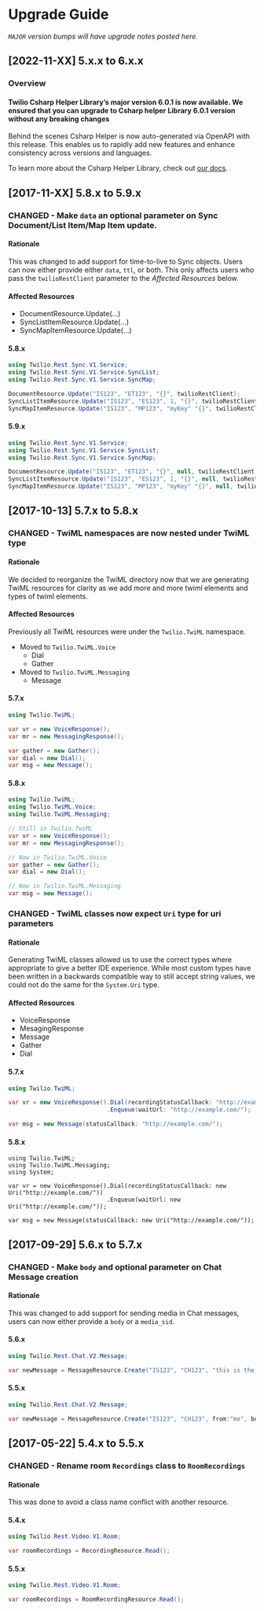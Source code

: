 # Upgrade Guide

_`MAJOR` version bumps will have upgrade notes posted here._

[2022-11-XX] 5.x.x to 6.x.x
---------------------------
### Overview

#### Twilio Csharp Helper Library’s major version 6.0.1 is now available. We ensured that you can upgrade to Csharp helper Library 6.0.1 version without any breaking changes

Behind the scenes Csharp Helper is now auto-generated via OpenAPI with this release. This enables us to rapidly add new features and enhance consistency across versions and languages.

To learn more about the Csharp Helper Library, check out [our docs](https://www.twilio.com/docs/libraries/csharp-dotnet).

[2017-11-XX] 5.8.x to 5.9.x
---------------------------

### CHANGED - Make `data` an optional parameter on Sync Document/List Item/Map Item update.

#### Rationale
This was changed to add support for time-to-live to Sync objects. Users can now either provide either `data`, `ttl`, or both.
This only affects users who pass the `twilioRestClient` parameter to the _Affected Resources_ below.

#### Affected Resources
- DocumentResource.Update(...)
- SyncListItemResource.Update(...)
- SyncMapItemResource.Update(...)

#### 5.8.x
```cs
using Twilio.Rest.Sync.V1.Service;
using Twilio.Rest.Sync.V1.Service.SyncList;
using Twilio.Rest.Sync.V1.Service.SyncMap;

DocumentResource.Update("IS123", "ET123", "{}", twilioRestClient);
SyncListItemResource.Update("IS123", "ES123", 1, "{}", twilioRestClient);
SyncMapItemResource.Update("IS123", "MP123", "myKey" "{}", twilioRestClient);
```

#### 5.9.x
```cs
using Twilio.Rest.Sync.V1.Service;
using Twilio.Rest.Sync.V1.Service.SyncList;
using Twilio.Rest.Sync.V1.Service.SyncMap;

DocumentResource.Update("IS123", "ET123", "{}", null, twilioRestClient);
SyncListItemResource.Update("IS123", "ES123", 1, "{}", null, twilioRestClient);
SyncMapItemResource.Update("IS123", "MP123", "myKey" "{}", null, twilioRestClient);
```


[2017-10-13] 5.7.x to 5.8.x
---------------------------

### CHANGED - TwiML namespaces are now nested under TwiML type

#### Rationale
We decided to reorganize the TwiML directory now that we are generating TwiML resources for clarity
as we add more and more twiml elements and types of twiml elements.

#### Affected Resources
Previously all TwiML resources were under the `Twilio.TwiML` namespace.
- Moved to `Twilio.TwiML.Voice`
  - Dial
  - Gather
- Moved to `Twilio.TwiML.Messaging`
  - Message

#### 5.7.x
```cs
using Twilio.TwiML;

var vr = new VoiceResponse();
var mr = new MessagingResponse();

var gather = new Gather();
var dial = new Dial();
var msg = new Message();
```

#### 5.8.x
```cs
using Twilio.TwiML;
using Twilio.TwiML.Voice;
using Twilio.TwiML.Messaging;

// Still in Twilio.TwiML
var vr = new VoiceResponse();
var mr = new MessagingResponse();

// Now in Twilio.TwiML.Voice
var gather = new Gather();
var dial = new Dial();

// Now in Twilio.TwiML.Messaging
var msg = new Message();
```

### CHANGED - TwiML classes now expect `Uri` type for uri parameters

#### Rationale
Generating TwiML classes allowed us to use the correct types where appropriate to give a better IDE
experience. While most custom types have been written in a backwards compatible way to still accept
string values, we could not do the same for the `System.Uri` type.

#### Affected Resources
- VoiceResponse
- MesagingResponse
- Message
- Gather
- Dial

#### 5.7.x
```cs
using Twilio.TwiML;

var vr = new VoiceResponse().Dial(recordingStatusCallback: "http://example.com/")
                            .Enqueue(waitUrl: "http://example.com/");

var msg = new Message(statusCallback: "http://example.com/");
```

#### 5.8.x
```
using Twilio.TwiML;
using Twilio.TwiML.Messaging;
using System;

var vr = new VoiceResponse().Dial(recordingStatusCallback: new Uri("http://example.com/"))
                            .Enqueue(waitUrl: new Uri("http://example.com/"));

var msg = new Message(statusCallback: new Uri("http://example.com/"));
```


[2017-09-29] 5.6.x to 5.7.x
---------------------------

### CHANGED - Make `body` and optional parameter on Chat Message creation

#### Rationale
This was changed to add support for sending media in Chat messages, users can now either provide a `body` or a `media_sid`.

#### 5.6.x
```cs
using Twilio.Rest.Chat.V2.Message;

var newMessage = MessageResource.Create("IS123", "CH123", "this is the body", from: "me");
```

#### 5.5.x
```cs
using Twilio.Rest.Chat.V2.Message;

var newMessage = MessageResource.Create("IS123", "CH123", from:"me", body: "this is the body");
```


[2017-05-22] 5.4.x to 5.5.x
---------------------------

### CHANGED - Rename room `Recordings` class to `RoomRecordings`

#### Rationale
This was done to avoid a class name conflict with another resource.

#### 5.4.x
```cs
using Twilio.Rest.Video.V1.Room;

var roomRecordings = RecordingResource.Read();
```

#### 5.5.x
```cs
using Twilio.Rest.Video.V1.Room;

var roomRecordings = RoomRecordingResource.Read();
```


